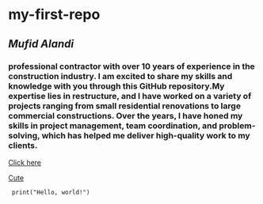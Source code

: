 # my-first-repo

## **_Mufid Alandi_**


### professional contractor with over 10 years of experience in the construction industry. I am excited to share my skills and knowledge with you through this GitHub repository.My expertise lies in restructure, and I have worked on a variety of projects ranging from small residential renovations to large commercial constructions. Over the years, I have honed my skills in project management, team coordination, and problem-solving, which has helped me deliver high-quality work to my clients.

[Click here](https://www.youtube.com/watch?v=1t8kAbUg4t4) 


[Cute](https://www.pinterest.com/pin/839288080541306256/)


``` print("Hello, world!")```
